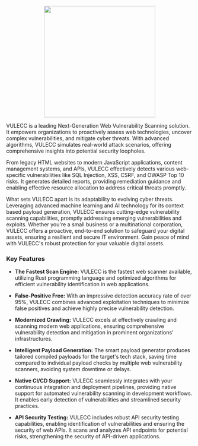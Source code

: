 <p align="center">
<img src="https://i.imgur.com/jzGqt6G.png" width="300" />
</p>

VULECC is a leading Next-Generation Web Vulnerability Scanning solution. It empowers organizations to proactively assess web technologies, uncover complex vulnerabilities, and mitigate cyber threats. With advanced algorithms, VULECC simulates real-world attack scenarios, offering comprehensive insights into potential security loopholes.

From legacy HTML websites to modern JavaScript applications, content management systems, and APIs, VULECC effectively detects various web-specific vulnerabilities like SQL Injection, XSS, CSRF, and OWASP Top 10 risks. It generates detailed reports, providing remediation guidance and enabling effective resource allocation to address critical threats promptly.

What sets VULECC apart is its adaptability to evolving cyber threats. Leveraging advanced machine learning and AI technology for its context based payload generation, VULECC ensures cutting-edge vulnerability scanning capabilities, promptly addressing emerging vulnerabilities and exploits. Whether you're a small business or a multinational corporation, VULECC offers a proactive, end-to-end solution to safeguard your digital assets, ensuring a resilient and secure IT environment. Gain peace of mind with VULECC's robust protection for your valuable digital assets.

### Key Features

- **The Fastest Scan Engine:** VULECC is the fastest web scanner available, utilizing Rust programming language and optimized algorithms for efficient vulnerability identification in web applications.

- **False-Positive Free:** With an impressive detection accuracy rate of over 95%, VULECC combines advanced exploitation techniques to minimize false positives and achieve highly precise vulnerability detection.

- **Modernized Crawling:** VULECC excels at effectively crawling and scanning modern web applications, ensuring comprehensive vulnerability detection and mitigation in prominent organizations' infrastructures.

- **Intelligent Payload Generation:** The smart payload generator produces tailored compiled payloads for the target's tech stack, saving time compared to individual payload checks by multiple web vulnerability scanners, avoiding system downtime or delays.

- **Native CI/CD Support:** VULECC seamlessly integrates with your continuous integration and deployment pipelines, providing native support for automated vulnerability scanning in development workflows. It enables early detection of vulnerabilities and streamlined security practices.

- **API Security Testing:** VULECC includes robust API security testing capabilities, enabling identification of vulnerabilities and ensuring the security of web APIs. It scans and analyzes API endpoints for potential risks, strengthening the security of API-driven applications.
